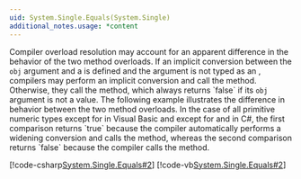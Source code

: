 ```yaml
---
uid: System.Single.Equals(System.Single)
additional_notes.usage: *content
---
```


<p>Compiler overload resolution may account for an apparent difference in the behavior of the two <xref href="System.Single.Equals(System.Object)"></xref> method overloads. If an implicit conversion between the <code>obj</code> argument and a <xref href="System.Single"></xref> is defined and the argument is not typed as an <xref href="System.Object"></xref>, compilers may perform an implicit conversion and call the <xref href="System.Single.Equals(System.Single)"></xref> method. Otherwise, they call the <xref href="System.Single.Equals(System.Object)"></xref> method, which always returns `false` if its <code>obj</code> argument is not a <xref href="System.Single"></xref> value. The following example illustrates the difference in behavior between the two method overloads. In the case of all primitive numeric types except for <xref href="System.Double"></xref> in Visual Basic and except for <xref href="System.Decimal"></xref> and <xref href="System.Double"></xref> in C#, the first comparison returns `true` because the compiler automatically performs a widening conversion and calls the <xref href="System.Single.Equals(System.Single)"></xref> method, whereas the second comparison returns `false` because the compiler calls the <xref href="System.Single.Equals(System.Object)"></xref> method.  
  
 [!code-csharp[System.Single.Equals#2](~/samples/snippets/csharp/VS_Snippets_CLR_System/system.single.equals/cs/equalsoverl.cs#2)]
 [!code-vb[System.Single.Equals#2](~/samples/snippets/visualbasic/VS_Snippets_CLR_System/system.single.equals/vb/equalsoverl.vb#2)]</p>


